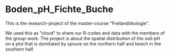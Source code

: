 # Boden_pH_Fichte_Buche
This is the research-project of the master-course "Freilandökologie".

We used this as "cloud" to share our R-codes and data with the members of the group-work.
The project is about the spatial distribution of the soil-pH on a plot that is domitated by spruce on the northern half and beech in the southern half.
